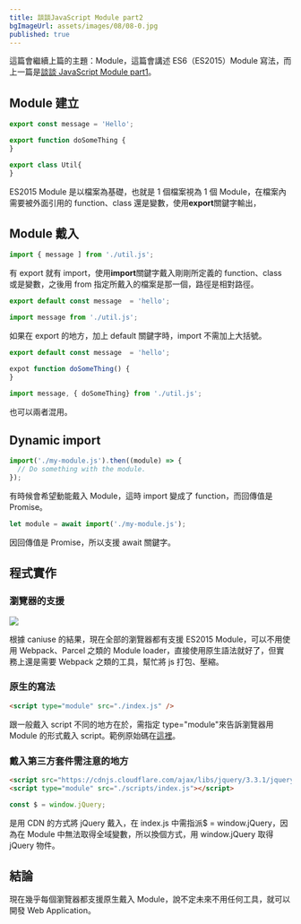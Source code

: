 ```yaml
---
title: 談談JavaScript Module part2
bgImageUrl: assets/images/08/08-0.jpg
published: true
---
```


這篇會繼續上篇的主題：Module，這篇會講述 ES6（ES2015）Module 寫法，而上一篇是[談談 JavaScript Module part1](https://thomascsd.github.io/module-pattern)。

## Module 建立

```javascript
export const message = 'Hello';

export function doSomeThing {
}

export class Util{
}
```

ES2015 Module 是以檔案為基礎，也就是 1 個檔案視為 1 個 Module，在檔案內需要被外面引用的 function、class 還是變數，使用**export**關鍵字輸出，

## Module 戴入

```javascript
import { message ] from './util.js';
```

有 export 就有 import，使用**import**關鍵字戴入剛剛所定義的 function、class 或是變數，之後用 from 指定所戴入的檔案是那一個，路徑是相對路徑。

```javascript
export default const message  = 'hello';

import message from './util.js';

```

如果在 export 的地方，加上 default 關鍵字時，import 不需加上大括號。

```javascript
export default const message  = 'hello';

expot function doSomeThing() {
}

import message, { doSomeThing} from './util.js';

```

也可以兩者混用。

## Dynamic import

```javascript
import('./my-module.js').then((module) => {
  // Do something with the module.
});
```

有時候會希望動能戴入 Module，這時 import 變成了 function，而回傳值是 Promise。

```javascript
let module = await import('./my-module.js');
```

因回傳值是 Promise，所以支援 await 關鍵字。

## 程式實作

### 瀏覽器的支援

<img class="img-responsive" loading="lazy" src="assets/images/09/09-1.png">

根據 caniuse 的結果，現在全部的瀏覽器都有支援 ES2015 Module，可以不用使用 Webpack、Parcel 之類的 Module loader，直接使用原生語法就好了，但實務上還是需要 Webpack 之類的工具，幫忙將 js 打包、壓縮。

### 原生的寫法

```html
<script type="module" src="./index.js" />
```

跟一般戴入 script 不同的地方在於，需指定 type="module"來告訴瀏覽器用 Module 的形式戴入 script。範例原始碼在[這裡](https://github.com/thomascsd/es-module-import)。

### 戴入第三方套件需注意的地方

```html
<script src="https://cdnjs.cloudflare.com/ajax/libs/jquery/3.3.1/jquery.min.js"></script>
<script type="module" src="./scripts/index.js"></script>
```

```javascript
const $ = window.jQuery;
```

是用 CDN 的方式將 jQuery 戴入，在 index.js 中需指派\$ = window.jQuery，因為在 Module 中無法取得全域變數，所以換個方式，用 window.jQuery 取得 jQuery 物件。

## 結論

現在幾乎每個瀏覽器都支援原生戴入 Module，說不定未來不用任何工具，就可以開發 Web Application。
